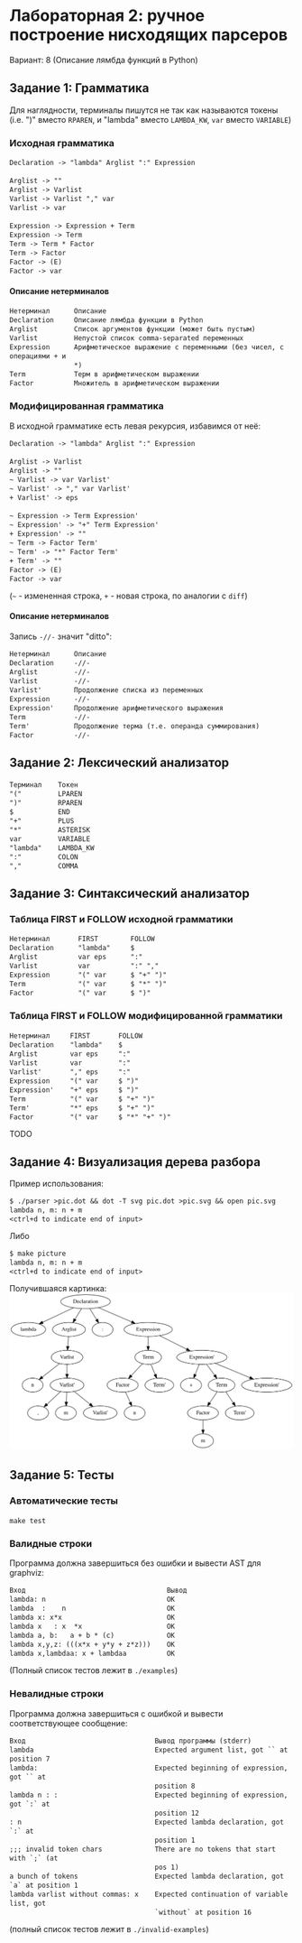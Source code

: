 # Лабораторная 2: ручное построение нисходящих парсеров
Вариант: 8 (Описание лямбда функций в Python)

## Задание 1: Грамматика
Для наглядности, терминалы пишутся не так как называются токены (i.e. ")" вместо
`RPAREN`, и "lambda" вместо `LAMBDA_KW`, `var` вместо `VARIABLE`)
### Исходная грамматика
```
Declaration -> "lambda" Arglist ":" Expression

Arglist -> ""
Arglist -> Varlist
Varlist -> Varlist "," var
Varlist -> var

Expression -> Expression + Term
Expression -> Term
Term -> Term * Factor
Term -> Factor
Factor -> (E)
Factor -> var
```

#### Описание нетерминалов
```
Нетерминал      Описание
Declaration     Описание лямбда функции в Python
Arglist         Список аргументов функции (может быть пустым)
Varlist         Непустой список comma-separated переменных
Expression      Арифметическое выражение с переменными (без чисел, с операциями + и
                *)
Term            Терм в арифметическом выражении
Factor          Множитель в арифметическом выражении
```

### Модифицированная грамматика
В исходной грамматике есть левая рекурсия, избавимся от неё:

```
Declaration -> "lambda" Arglist ":" Expression

Arglist -> Varlist
Arglist -> ""
~ Varlist -> var Varlist'
~ Varlist' -> "," var Varlist'
+ Varlist' -> eps

~ Expression -> Term Expression'
~ Expression' -> "+" Term Expression'
+ Expression' -> ""
~ Term -> Factor Term'
~ Term' -> "*" Factor Term'
+ Term' -> ""
Factor -> (E)
Factor -> var
```
(`~` - измененная строка, `+` - новая строка, по аналогии с `diff`)

#### Описание нетерминалов
Запись `-//-` значит "ditto":

```
Нетерминал      Описание
Declaration     -//-
Arglist         -//-
Varlist         -//-
Varlist'        Продолжение списка из переменных
Expression      -//-
Expression'     Продолжение арифметического выражения
Term            -//-
Term'           Продолжение терма (т.е. операнда суммирования)
Factor          -//-
```
## Задание 2: Лексический анализатор
```
Терминал    Токен
"("         LPAREN
")"         RPAREN
$           END
"+"         PLUS
"*"         ASTERISK
var         VARIABLE
"lambda"    LAMBDA_KW
":"         COLON
","         COMMA
```

## Задание 3: Синтаксический анализатор
### Таблица FIRST и FOLLOW исходной грамматики
```
Нетерминал       FIRST        FOLLOW
Declaration      "lambda"     $
Arglist          var eps      ":"
Varlist          var          ":" ","
Expression       "(" var      $ "+" ")"
Term             "(" var      $ "*" ")"
Factor           "(" var      $ ")"
```
### Таблица FIRST и FOLLOW модифицированной грамматики
```
Нетерминал     FIRST       FOLLOW
Declaration    "lambda"    $
Arglist        var eps     ":"
Varlist        var         ":"
Varlist'       "," eps     ":"
Expression     "(" var     $ ")"
Expression'    "+" eps     $ ")"
Term           "(" var     $ "+" ")"
Term'          "*" eps     $ "+" ")"
Factor         "(" var     $ "*" "+" ")"
```


TODO
## Задание 4: Визуализация дерева разбора
Пример использования:

```
$ ./parser >pic.dot && dot -T svg pic.dot >pic.svg && open pic.svg
lambda n, m: n + m
<ctrl+d to indicate end of input>
```

Либо

```
$ make picture
lambda n, m: n + m
<ctrl+d to indicate end of input>
```

Получившаяся картинка:
![`lambda n, m: n + m`](./example.svg)

## Задание 5: Тесты
### Автоматические тесты
`make test`
### Валидные строки
Программа должна завершиться без ошибки и вывести AST для graphviz:

```
Вход                                   Вывод
lambda: n                              OK
lambda  :    n                         OK
lambda x: x*x                          OK
lambda x   : x  *x                     OK
lambda a, b:   a + b * (c)             OK
lambda x,y,z: (((x*x + y*y + z*z)))    OK
lambda x,lambdaa: x + lambdaa          OK
```
(Полный список тестов лежит в `./examples`)
### Невалидные строки
Программа должна завершиться с ошибкой и вывести соответствующее сообщение:

```
Вход                                Вывод программы (stderr)
lambda                              Expected argument list, got `` at position 7
lambda:                             Expected beginning of expression, got `` at
                                    position 8
lambda n : :                        Expected beginning of expression, got `:` at
                                    position 12
: n                                 Expected lambda declaration, got `:` at
                                    position 1
;;; invalid token chars             There are no tokens that start with `;` (at
                                    pos 1)
a bunch of tokens                   Expected lambda declaration, got `a` at position 1
lambda varlist without commas: x    Expected continuation of variable list, got
                                    `without` at position 16
```
(полный список тестов лежит в `./invalid-examples`)

